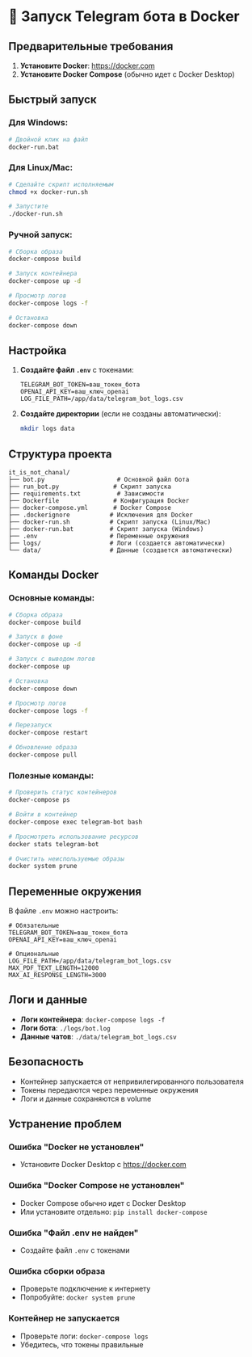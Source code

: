# 🐳 Запуск Telegram бота в Docker

## Предварительные требования

1. **Установите Docker**: https://docker.com
2. **Установите Docker Compose** (обычно идет с Docker Desktop)

## Быстрый запуск

### Для Windows:
```bash
# Двойной клик на файл
docker-run.bat
```

### Для Linux/Mac:
```bash
# Сделайте скрипт исполняемым
chmod +x docker-run.sh

# Запустите
./docker-run.sh
```

### Ручной запуск:
```bash
# Сборка образа
docker-compose build

# Запуск контейнера
docker-compose up -d

# Просмотр логов
docker-compose logs -f

# Остановка
docker-compose down
```

## Настройка

1. **Создайте файл `.env`** с токенами:
   ```env
   TELEGRAM_BOT_TOKEN=ваш_токен_бота
   OPENAI_API_KEY=ваш_ключ_openai
   LOG_FILE_PATH=/app/data/telegram_bot_logs.csv
   ```

2. **Создайте директории** (если не созданы автоматически):
   ```bash
   mkdir logs data
   ```

## Структура проекта

```
it_is_not_chanal/
├── bot.py                    # Основной файл бота
├── run_bot.py               # Скрипт запуска
├── requirements.txt          # Зависимости
├── Dockerfile               # Конфигурация Docker
├── docker-compose.yml       # Docker Compose
├── .dockerignore           # Исключения для Docker
├── docker-run.sh           # Скрипт запуска (Linux/Mac)
├── docker-run.bat          # Скрипт запуска (Windows)
├── .env                    # Переменные окружения
├── logs/                   # Логи (создается автоматически)
└── data/                   # Данные (создается автоматически)
```

## Команды Docker

### Основные команды:
```bash
# Сборка образа
docker-compose build

# Запуск в фоне
docker-compose up -d

# Запуск с выводом логов
docker-compose up

# Остановка
docker-compose down

# Просмотр логов
docker-compose logs -f

# Перезапуск
docker-compose restart

# Обновление образа
docker-compose pull
```

### Полезные команды:
```bash
# Проверить статус контейнеров
docker-compose ps

# Войти в контейнер
docker-compose exec telegram-bot bash

# Просмотреть использование ресурсов
docker stats telegram-bot

# Очистить неиспользуемые образы
docker system prune
```

## Переменные окружения

В файле `.env` можно настроить:

```env
# Обязательные
TELEGRAM_BOT_TOKEN=ваш_токен_бота
OPENAI_API_KEY=ваш_ключ_openai

# Опциональные
LOG_FILE_PATH=/app/data/telegram_bot_logs.csv
MAX_PDF_TEXT_LENGTH=12000
MAX_AI_RESPONSE_LENGTH=3000
```

## Логи и данные

- **Логи контейнера**: `docker-compose logs -f`
- **Логи бота**: `./logs/bot.log`
- **Данные чатов**: `./data/telegram_bot_logs.csv`

## Безопасность

- Контейнер запускается от непривилегированного пользователя
- Токены передаются через переменные окружения
- Логи и данные сохраняются в volume

## Устранение проблем

### Ошибка "Docker не установлен"
- Установите Docker Desktop с https://docker.com

### Ошибка "Docker Compose не установлен"
- Docker Compose обычно идет с Docker Desktop
- Или установите отдельно: `pip install docker-compose`

### Ошибка "Файл .env не найден"
- Создайте файл `.env` с токенами

### Ошибка сборки образа
- Проверьте подключение к интернету
- Попробуйте: `docker system prune`

### Контейнер не запускается
- Проверьте логи: `docker-compose logs`
- Убедитесь, что токены правильные

